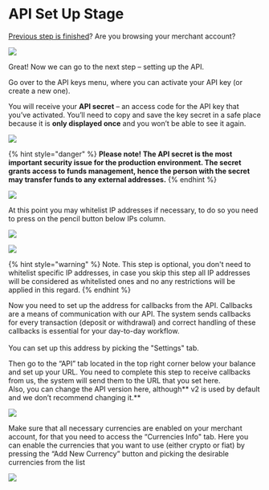 # API Set Up Stage

[Previous step is finished](introduction.md)? Are you browsing your merchant account?

![](https://lh3.googleusercontent.com/Rc3ZfEsRSHVpbU\_1W_iIghrQajkeLQFyEOSV8c3B-uWstKFldXfavKKiN32VHl-JXCA5Sa-iaSWjogVEPyrXztcKP2yPfl4zI4swgKMzryP9S1o8EwxxO9f1SL_UoBY9nAE9XLHW)

Great! Now we can go to the next step – setting up the API.

Go over to the API keys menu, where you can activate your API key (or create a new one).

You will receive your **API secret** – an access code for the API key that you’ve activated. You’ll need to copy and save the key secret in a safe place because it is **only displayed once** and you won’t be able to see it again.

![](https://lh3.googleusercontent.com/gZICai8h413pKBVOi8XLvTWYbnz4xOp40NN3RQoyAaQosM1sLVzzB8cJLkUJAH5TDHbjnYFEZmmqupGI-OM82W0C9NScA1Xxk5-qkyl2NTbOrVhAcP-Fq2uQD5FPdJhPTGU1SClb)

{% hint style="danger" %}
**Please note! The API secret is the most important security issue for the production environment. The secret grants access to funds management, hence the person with the secret may transfer funds to any external addresses.**
{% endhint %}

![](https://lh5.googleusercontent.com/rM_yrUMAFNEqiZvDFxL-w8Pl8mkT4t6lBv1qmrNmpXx_YcNllZaC9vqEWi3116ZHj_ApXDcIVonqkClTfqaJ2pLHTuVfGx5lJgQa_hSo-FjZx3stNPI2fjaASwsNDjZPQtJCDcuD)

At this point you may whitelist IP addresses if necessary, to do so you need to press on the pencil button below IPs column.

![](https://lh3.googleusercontent.com/ce9rWH4CS05mCe3E5fPAQR1O23SggdVtnAfYHS_Y9a-lauktJOInaNhKVKhB_hooD6WtuxWxiY1A16EynBPjBjD537gJbz3re-RnVgoybNFT2sEu8NuSjmT011wdyzytbdTHVvcQ)

![](https://lh6.googleusercontent.com/csIry\_4Mv1Jjas4tJThHe9PAhe0CVrWNUFasFlzcVzWWPQ1N8k0URfb0CPZS3CzEkyxKP0J475CHzs5qtNtbJxJb3gsve2cINC8oVwEpUy0EotG4iGGsO_jwwYPMGNh4sjVR6nvE)

{% hint style="warning" %}
Note. This step is optional, you don't need to whitelist specific IP addresses, in case you skip this step all IP addresses will be considered as whitelisted ones and no any restrictions will be applied in this regard.
{% endhint %}

Now you need to set up the address for callbacks from the API. Callbacks are a means of communication with our API. The system sends callbacks for every transaction (deposit or withdrawal) and correct handling of these callbacks is essential for your day-to-day workflow. \
\
You can set up this address by picking the "Settings" tab. 

Then go to the “API” tab located in the top right corner below your balance and set up your URL. You need to complete this step to receive callbacks from us, the system will send them to the URL that you set here.\
Also, you can change the API version here, although** v2 is used by default and we don’t recommend changing it.**

![](https://lh3.googleusercontent.com/rDPpFWTuuY2TsGU-YhZqXm9KlyZazkygyynBvE3IBVxjRFPVX5u-gzBVfSAoqbaMHPQbxLcyQK\_0uyEm\_07xhFE5EH2uoXO7x-zLSLPwxA6BTl9FNJpZxBA1aZKypzdWlxNoBUuH)

Make sure that all necessary currencies are enabled on your merchant account, for that you need to access the “Currencies Info" tab. Here you can enable the currencies that you want to use (either crypto or fiat) by pressing the “Add New Currency” button and picking the desirable currencies from the list

![](https://lh4.googleusercontent.com/AY76aLCXxNdn5vDvZlEWgIBr6p9c1MchiG24wxj0me78yPLVhg9h1CTBpncS4jqxa6YuhFbP0JUzxX8FSRaT9HQXRdXIJwNPTp4BFJ0uLk0FrvpQQRitkK-PUmvNhhHg-N1Yevg3)


